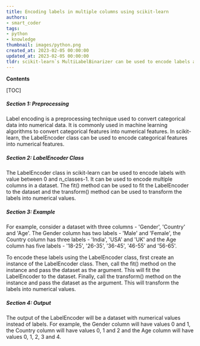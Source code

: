```yaml
---
title: Encoding labels in multiple columns using scikit-learn
authors:
- smart_coder
tags:
- python
- knowledge
thumbnail: images/python.png
created_at: 2023-02-05 00:00:00
updated_at: 2023-02-05 00:00:00
tldr: scikit-learn`s MultiLabelBinarizer can be used to encode labels across multiple columns.
---
```


**Contents**

[TOC]

##### Section 1: Preprocessing

Label encoding is a preprocessing technique used to convert categorical data into numerical data. It is commonly used in machine learning algorithms to convert categorical features into numerical features. In scikit-learn, the LabelEncoder class can be used to encode categorical features into numerical features.

##### Section 2: LabelEncoder Class

The LabelEncoder class in scikit-learn can be used to encode labels with value between 0 and n_classes-1. It can be used to encode multiple columns in a dataset. The fit() method can be used to fit the LabelEncoder to the dataset and the transform() method can be used to transform the labels into numerical values.

##### Section 3: Example

For example, consider a dataset with three columns - 'Gender', 'Country' and 'Age'. The Gender column has two labels - 'Male' and 'Female', the Country column has three labels - 'India', 'USA' and 'UK' and the Age column has five labels - '18-25', '26-35', '36-45', '46-55' and '56-65'.

To encode these labels using the LabelEncoder class, first create an instance of the LabelEncoder class. Then, call the fit() method on the instance and pass the dataset as the argument. This will fit the LabelEncoder to the dataset. Finally, call the transform() method on the instance and pass the dataset as the argument. This will transform the labels into numerical values.

##### Section 4: Output

The output of the LabelEncoder will be a dataset with numerical values instead of labels. For example, the Gender column will have values 0 and 1, the Country column will have values 0, 1 and 2 and the Age column will have values 0, 1, 2, 3 and 4.

